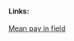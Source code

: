 

#### Links:
[Mean pay in field](https://www.api.store/czso.cz/dokumentace/#operation/obyvatele-sidelni-jednotky)